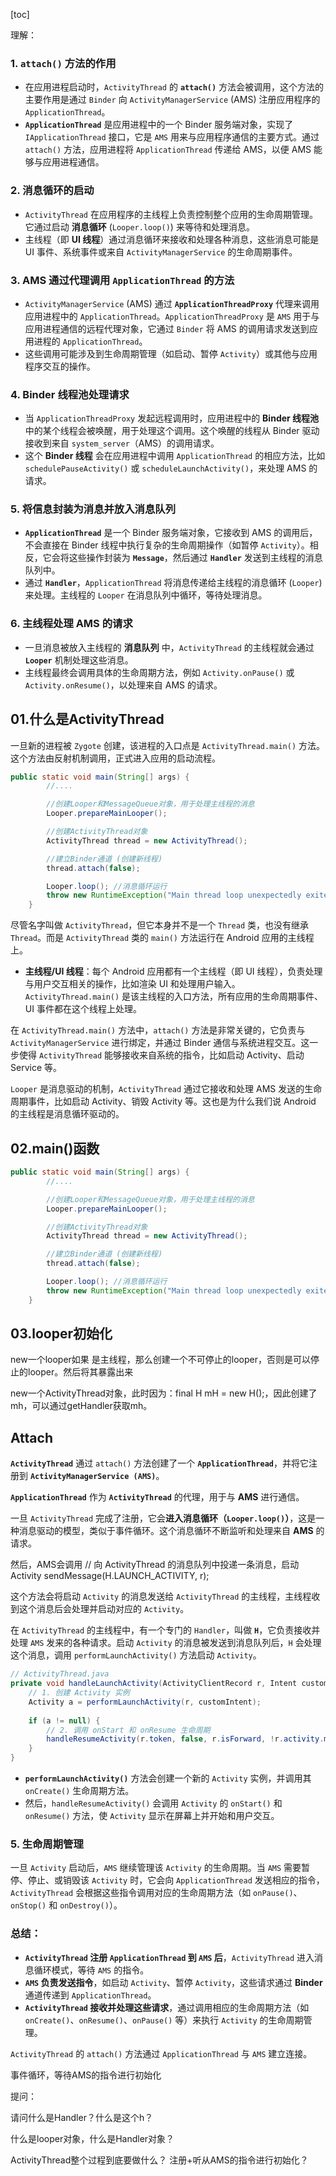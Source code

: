 [toc]

理解：

### 1. **`attach()` 方法的作用**

- 在应用进程启动时，`ActivityThread` 的 **`attach()`** 方法会被调用，这个方法的主要作用是通过 `Binder` 向 `ActivityManagerService` (AMS) 注册应用程序的 `ApplicationThread`。
- **`ApplicationThread`** 是应用进程中的一个 Binder 服务端对象，实现了 `IApplicationThread` 接口，它是 `AMS` 用来与应用程序通信的主要方式。通过 `attach()` 方法，应用进程将 `ApplicationThread` 传递给 AMS，以便 AMS 能够与应用进程通信。

### 2. **消息循环的启动**

- `ActivityThread` 在应用程序的主线程上负责控制整个应用的生命周期管理。它通过启动 **消息循环** (`Looper.loop()`) 来等待和处理消息。
- 主线程（即 **UI 线程**）通过消息循环来接收和处理各种消息，这些消息可能是 UI 事件、系统事件或来自 `ActivityManagerService` 的生命周期事件。

### 3. **AMS 通过代理调用 `ApplicationThread` 的方法**

- `ActivityManagerService` (AMS) 通过 **`ApplicationThreadProxy`** 代理来调用应用进程中的 `ApplicationThread`。`ApplicationThreadProxy` 是 `AMS` 用于与应用进程通信的远程代理对象，它通过 `Binder` 将 AMS 的调用请求发送到应用进程的 `ApplicationThread`。
- 这些调用可能涉及到生命周期管理（如启动、暂停 `Activity`）或其他与应用程序交互的操作。

### 4. **Binder 线程池处理请求**

- 当 `ApplicationThreadProxy` 发起远程调用时，应用进程中的 **Binder 线程池** 中的某个线程会被唤醒，用于处理这个调用。这个唤醒的线程从 Binder 驱动接收到来自 `system_server`（AMS）的调用请求。
- 这个 **Binder 线程** 会在应用进程中调用 `ApplicationThread` 的相应方法，比如 `schedulePauseActivity()` 或 `scheduleLaunchActivity()`，来处理 AMS 的请求。

### 5. **将信息封装为消息并放入消息队列**

- **`ApplicationThread`** 是一个 Binder 服务端对象，它接收到 AMS 的调用后，不会直接在 Binder 线程中执行复杂的生命周期操作（如暂停 `Activity`）。相反，它会将这些操作封装为 **`Message`**，然后通过 **`Handler`** 发送到主线程的消息队列中。
- 通过 **`Handler`**，`ApplicationThread` 将消息传递给主线程的消息循环 (`Looper`) 来处理。主线程的 `Looper` 在消息队列中循环，等待处理消息。

### 6. **主线程处理 AMS 的请求**

- 一旦消息被放入主线程的 **消息队列** 中，`ActivityThread` 的主线程就会通过 **`Looper`** 机制处理这些消息。
- 主线程最终会调用具体的生命周期方法，例如 `Activity.onPause()` 或 `Activity.onResume()`，以处理来自 AMS 的请求。











## 01.什么是ActivityThread

一旦新的进程被 `Zygote` 创建，该进程的入口点是 `ActivityThread.main()` 方法。这个方法由反射机制调用，正式进入应用的启动流程。

```java
public static void main(String[] args) {
        //....

        //创建Looper和MessageQueue对象，用于处理主线程的消息
        Looper.prepareMainLooper();

        //创建ActivityThread对象
        ActivityThread thread = new ActivityThread(); 

        //建立Binder通道 (创建新线程)
        thread.attach(false);

        Looper.loop(); //消息循环运行
        throw new RuntimeException("Main thread loop unexpectedly exited");
    }
```

尽管名字叫做 `ActivityThread`，但它本身并不是一个 `Thread` 类，也没有继承 `Thread`。而是 `ActivityThread` 类的 `main()` 方法运行在 Android 应用的主线程上。

- **主线程/UI 线程**：每个 Android 应用都有一个主线程（即 UI 线程），负责处理与用户交互相关的操作，比如渲染 UI 和处理用户输入。`ActivityThread.main()` 是该主线程的入口方法，所有应用的生命周期事件、UI 事件都在这个线程上处理。



在 `ActivityThread.main()` 方法中，`attach()` 方法是非常关键的，它负责与 `ActivityManagerService` 进行绑定，并通过 Binder 通信与系统进程交互。这一步使得 `ActivityThread` 能够接收来自系统的指令，比如启动 Activity、启动 Service 等。

`Looper` 是消息驱动的机制，`ActivityThread` 通过它接收和处理 AMS 发送的生命周期事件，比如启动 Activity、销毁 Activity 等。这也是为什么我们说 Android 的主线程是消息循环驱动的。

## 02.main()函数

```java
public static void main(String[] args) {
        //....

        //创建Looper和MessageQueue对象，用于处理主线程的消息
        Looper.prepareMainLooper();

        //创建ActivityThread对象
        ActivityThread thread = new ActivityThread(); 

        //建立Binder通道 (创建新线程)
        thread.attach(false);

        Looper.loop(); //消息循环运行
        throw new RuntimeException("Main thread loop unexpectedly exited");
    }
```

## 03.looper初始化





new一个looper如果 是主线程，那么创建一个不可停止的looper，否则是可以停止的looper。然后将其暴露出来

new一个ActivityThread对象，此时因为：final H mH = new H();，因此创建了mh，可以通过getHandler获取mh。

## Attach

**`ActivityThread`** 通过 `attach()` 方法创建了一个 **`ApplicationThread`**，并将它注册到 **`ActivityManagerService (AMS)`**。

**`ApplicationThread`** 作为 **`ActivityThread`** 的代理，用于与 **AMS** 进行通信。

一旦 `ActivityThread` 完成了注册，它会**进入消息循环（`Looper.loop()`）**，这是一种消息驱动的模型，类似于事件循环。这个消息循环不断监听和处理来自 **AMS** 的请求。

然后，AMS会调用    // 向 ActivityThread 的消息队列中投递一条消息，启动 Activity    sendMessage(H.LAUNCH_ACTIVITY, r);

这个方法会将启动 `Activity` 的消息发送给 `ActivityThread` 的主线程，主线程收到这个消息后会处理并启动对应的 `Activity`。

在 `ActivityThread` 的主线程中，有一个专门的 `Handler`，叫做 **`H`**，它负责接收并处理 `AMS` 发来的各种请求。启动 `Activity` 的消息被发送到消息队列后，`H` 会处理这个消息，调用 `performLaunchActivity()` 方法启动 `Activity`。

```java
// ActivityThread.java
private void handleLaunchActivity(ActivityClientRecord r, Intent customIntent) {
    // 1. 创建 Activity 实例
    Activity a = performLaunchActivity(r, customIntent);
    
    if (a != null) {
        // 2. 调用 onStart 和 onResume 生命周期
        handleResumeActivity(r.token, false, r.isForward, !r.activity.mFinished);
    }
}
```

- **`performLaunchActivity()`** 方法会创建一个新的 `Activity` 实例，并调用其 `onCreate()` 生命周期方法。
- 然后，`handleResumeActivity()` 会调用 `Activity` 的 `onStart()` 和 `onResume()` 方法，使 `Activity` 显示在屏幕上并开始和用户交互。

### 5. **生命周期管理**

一旦 `Activity` 启动后，`AMS` 继续管理该 `Activity` 的生命周期。当 `AMS` 需要暂停、停止、或销毁该 `Activity` 时，它会向 `ApplicationThread` 发送相应的指令，`ActivityThread` 会根据这些指令调用对应的生命周期方法（如 `onPause()`、`onStop()` 和 `onDestroy()`）。

### 总结：

- **`ActivityThread` 注册 `ApplicationThread` 到 `AMS` 后**，`ActivityThread` 进入消息循环模式，等待 `AMS` 的指令。
- **`AMS` 负责发送指令**，如启动 `Activity`、暂停 `Activity`，这些请求通过 **Binder** 通道传递到 `ApplicationThread`。
- **`ActivityThread` 接收并处理这些请求**，通过调用相应的生命周期方法（如 `onCreate()`、`onResume()`、`onPause()` 等）来执行 `Activity` 的生命周期管理。

  

`ActivityThread` 的 `attach()` 方法通过 `ApplicationThread` 与 `AMS` 建立连接。

事件循环，等待AMS的指令进行初始化



提问：

请问什么是Handler？什么是这个h？

什么是looper对象，什么是Handler对象？

ActivityThread整个过程到底要做什么？ 注册+听从AMS的指令进行初始化？
